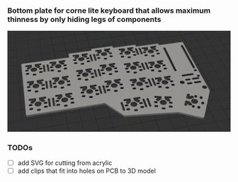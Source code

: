 ### Bottom plate for corne lite keyboard that allows maximum thinness by only hiding legs of components

![3d](images/3d.png)

### TODOs
- [ ] add SVG for cutting from acrylic
- [ ] add clips that fit into holes on PCB to 3D model

